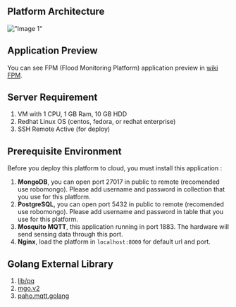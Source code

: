 ## Platform Architecture
!["Image 1"](https://s19.postimg.org/7murefcsz/Software_Architecture_of_Server.jpg)


## Application Preview
You can see FPM (Flood Monitoring Platform) application preview in [wiki FPM](# "wiki FPM").


## Server Requirement
1. VM with 1 CPU, 1 GB Ram, 10 GB HDD
2. Redhat Linux OS (centos, fedora, or redhat enterprise)
3. SSH Remote Active (for deploy)


## Prerequisite Environment
Before you deploy this platform to cloud, you must install this application :
1. **MongoDB**, you can open port 27017 in public to remote (recomended use robomongo). Please add username and password in collection that you use for this platform.
2. **PostgreSQL**, you can open port 5432 in public to remote (recomended use robomongo). Please add username and password in table that you use for this platform.
3. **Mosquito MQTT**, this application running in port 1883. The hardware will send sensing data through this port.
3. **Nginx**, load the platform in `localhost:8000` for default url and port.


## Golang External Library
1. [lib/pq](https://github.com/lib/pq "lib/pq")
2. [mgo.v2](http://gopkg.in/mgo.v2 "mgo.v2")
3. [paho.mqtt.golang](https://github.com/eclipse/paho.mqtt.golang "paho.mqtt.golang")
